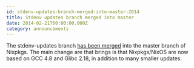 ```yaml
---
id: stdenv-updates-branch-merged-into-master-2014
title: Stdenv updates branch merged into master 
date: 2014-02-21T00:00:00.000Z
category: announcements
---
```

The stdenv-updates branch [has been merged](https://github.com/NixOS/nixpkgs/commit/668310a2b578d57a59dad7481db651ab3a258256) into the master branch of Nixpkgs. The main change are that brings is that Nixpkgs/NixOS are now based on GCC 4.8 and Glibc 2.18, in addition to many smaller updates.
